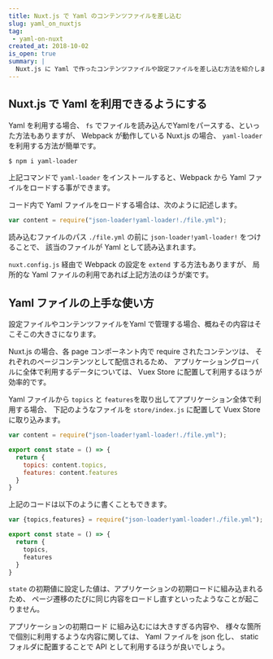 ```yaml
---
title: Nuxt.js で Yaml のコンテンツファイルを差し込む
slug: yaml_on_nuxtjs
tag: 
 - yaml-on-nuxt
created_at: 2018-10-02
is_open: true
summary: | 
  Nuxt.js に Yaml で作ったコンテンツファイルや設定ファイルを差し込む方法を紹介します。
---
```


## Nuxt.js で Yaml を利用できるようにする

Yaml を利用する場合、 `fs` でファイルを読み込んでYamlをパースする、といった方法もありますが、
Webpack が動作している Nuxt.js の場合、 `yaml-loader` を利用する方法が簡単です。

```bash
$ npm i yaml-loader
```

上記コマンドで `yaml-loader` をインストールすると、Webpack から Yaml ファイルをロードする事ができます。

コード内で Yaml ファイルをロードする場合は、次のように記述します。

```js
var content = require("json-loader!yaml-loader!./file.yml");
```

読み込むファイルのパス `./file.yml` の前に `json-loader!yaml-loader!` をつけることで、
該当のファイルが Yaml として読み込まれます。

`nuxt.config.js` 経由で Webpack の設定を `extend` する方法もありますが、
局所的な Yaml ファイルの利用であれば上記方法のほうが楽です。


## Yaml ファイルの上手な使い方

設定ファイルやコンテンツファイルをYaml で管理する場合、概ねその内容はそこそこの大きさになります。

Nuxt.js の場合、各 page コンポーネント内で require されたコンテンツは、
それぞれのページコンテンツとして配信されるため、 アプリケーショングローバルに全体で利用するデータについては、
Vuex Store に配置して利用するほうが効率的です。

Yaml ファイルから `topics` と `features`を取り出してアプリケーション全体で利用する場合、
下記のようなファイルを `store/index.js` に配置して Vuex Store に取り込みます。

```js
var content = require("json-loader!yaml-loader!./file.yml");

export const state = () => {
  return {
    topics: content.topics,    
    features: content.features    
  }
}
```

上記のコードは以下のように書くこともできます。

```js
var {topics,features} = require("json-loader!yaml-loader!./file.yml");

export const state = () => {
  return {
    topics,    
    features
  }
}
```

`state` の初期値に設定した値は、アプリケーションの初期ロードに組み込まれるため、
ページ遷移のたびに同じ内容をロードし直すといったようなことが起こりません。

アプリケーションの初期ロード に組み込むには大きすぎる内容や、
様々な箇所で個別に利用するような内容に関しては、 Yaml ファイルを json 化し、
static フォルダに配置することで API として利用するほうが良いでしょう。

